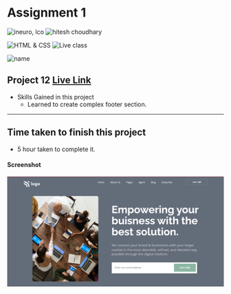# Assignment 1

![ineuro, lco](https://img.shields.io/badge/iNeuron-LCO-green)
![hitesh choudhary](https://img.shields.io/badge/Hitesh--Choudhary-Full--stack--JS--bootcamp-red)

![HTML & CSS](https://img.shields.io/badge/HTML-CSS-orange)
![Live class](https://img.shields.io/badge/LIVE--CLASS-PROJECT--12-lightgrey)

![name](https://img.shields.io/badge/Kaushal--Mehta-MCA--last--year-lightgrey)

## Project 12 [Live Link](#)

-   Skills Gained in this project
    -   Learned to create complex footer section.

---

## Time taken to finish this project

-   5 hour taken to complete it.

#### Screenshot

![Desktop](./screenshots/project-12.png)

